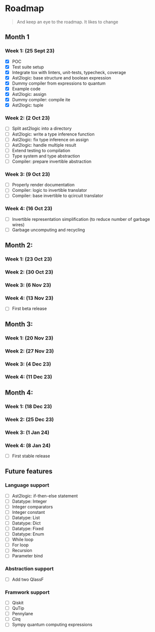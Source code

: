 # Roadmap

> And keep an eye to the roadmap. It likes to change

## Month 1

### Week 1: (25 Sept 23)
- [x] POC
- [x] Test suite setup
- [x] Integrate tox with linters, unit-tests, typecheck, coverage
- [x] Ast2logic: base structure and boolean expression
- [x] Dummy compiler from expressions to quantum
- [x] Example code
- [x] Ast2logic: assign
- [x] Dummy compiler: compile ite
- [x] Ast2logic: tuple

### Week 2: (2 Oct 23)
- [ ] Split ast2logic into a directory
- [ ] Ast2logic: write a type inference function
- [ ] Ast2logic: fix type inference on assign
- [ ] Ast2logic: handle multiple result
- [ ] Extend testing to compilation
- [ ] Type system and type abstraction
- [ ] Compiler: prepare invertible abstraction

### Week 3: (9 Oct 23)
- [ ] Properly render documentation
- [ ] Compiler: logic to invertible translator
- [ ] Compiler: base invertible to qcircuit translator

### Week 4: (16 Oct 23)
- [ ] Invertible representation simplification (to reduce number of garbage wires)
- [ ] Garbage uncomputing and recycling

## Month 2: 

### Week 1: (23 Oct 23)
### Week 2: (30 Oct 23)
### Week 3: (6 Nov 23)

### Week 4: (13 Nov 23)

- [ ] First beta release


## Month 3:

### Week 1: (20 Nov 23)
### Week 2: (27 Nov 23)
### Week 3: (4 Dec 23)
### Week 4: (11 Dec 23)

## Month 4:

### Week 1: (18 Dec 23)
### Week 2: (25 Dec 23)
### Week 3: (1 Jan 24)

### Week 4: (8 Jan 24)

- [ ] First stable release

## Future features

### Language support

- [ ] Ast2logic: if-then-else statement
- [ ] Datatype: Integer
- [ ] Integer comparators
- [ ] Integer constant
- [ ] Datatype: List
- [ ] Datatype: Dict
- [ ] Datatype: Fixed
- [ ] Datatype: Enum
- [ ] While loop
- [ ] For loop
- [ ] Recursion
- [ ] Parameter bind

### Abstraction support

- [ ] Add two QlassF


### Framwork support

- [ ] Qiskit
- [ ] QuTip
- [ ] Pennylane
- [ ] Cirq
- [ ] Sympy quantum computing expressions